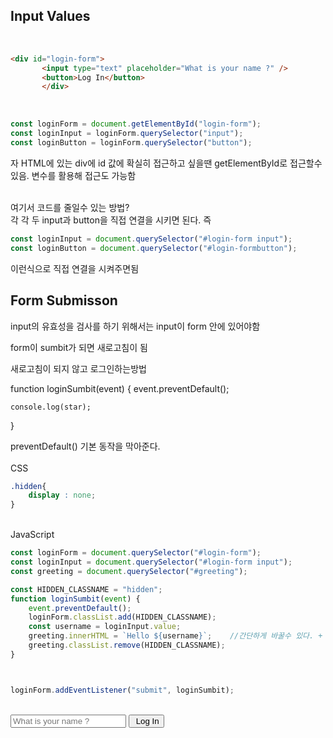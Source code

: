 ## Input Values
<br>




```HTML
<div id="login-form">
       <input type="text" placeholder="What is your name ?" />
       <button>Log In</button>
       </div>
```

<br>

```javascript
const loginForm = document.getElementById("login-form");
const loginInput = loginForm.querySelector("input");
const loginButton = loginForm.querySelector("button");
```

자 HTML에 있는 div에 id 값에 확실히 접근하고 싶을땐 getElementById로 접근할수 있음. 변수를 활용해 접근도 가능함

<br>
여기서 코드를 줄일수 있는 방법?
<br>
각 각 두 input과 button을 직접 연결을 시키면 된다. 즉
<br>

```javascript
const loginInput = document.querySelector("#login-form input");
const loginButton = document.querySelector("#login-formbutton");
```

이런식으로 직접 연결을 시켜주면됨


## Form Submisson

input의 유효성을 검사를 하기 위해서는 input이 form 안에 있어야함

form이 sumbit가 되면 새로고침이 됨

새로고침이 되지 않고 로그인하는방법

function loginSumbit(event) {
    event.preventDefault();
    
    console.log(star);

}

preventDefault()
기본 동작을 막아준다.<br>
<br>
CSS

```CSS
.hidden{
    display : none;
}
```
<br>
JavaScript

```javascript
const loginForm = document.querySelector("#login-form");
const loginInput = document.querySelector("#login-form input");
const greeting = document.querySelector("#greeting");

const HIDDEN_CLASSNAME = "hidden";
function loginSumbit(event) {
    event.preventDefault();
    loginForm.classList.add(HIDDEN_CLASSNAME);
    const username = loginInput.value;
    greeting.innerHTML = `Hello ${username}`;    //간단하게 바꿀수 있다. + 기호 사용 X
    greeting.classList.remove(HIDDEN_CLASSNAME);
}



loginForm.addEventListener("submit", loginSumbit);
```

<br>
<form id="login-form">
       <input 
       required maxlength="15" 
       type="text" 
       placeholder="What is your name ?" />
       <input type="submit" value = " Log In"/>
</form>
<h1 id = "greeting" calss="hidden"></h1>
<script>
        const loginForm = document.querySelector("#login-form");
        const loginInput = document.querySelector("#login-form input");
        const greeting = document.querySelector("#greeting");
        const HIDDEN_CLASSNAME = "hidden";
        function loginSumbit(event) {
          event.preventDefault();
          loginForm.classList.add(HIDDEN_CLASSNAME);
          const username = loginInput.value;
          greeting.innerHTML = `Hello ${username}`;    //간단하게 바꿀수 있다. + 기호 사용 X
          greeting.classList.remove(HIDDEN_CLASSNAME);
        }
        loginForm.addEventListener("submit", loginSumbit);
</script>




        


